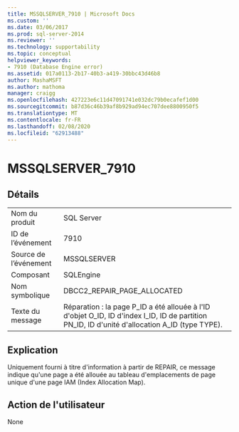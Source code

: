 ```yaml
---
title: MSSQLSERVER_7910 | Microsoft Docs
ms.custom: ''
ms.date: 03/06/2017
ms.prod: sql-server-2014
ms.reviewer: ''
ms.technology: supportability
ms.topic: conceptual
helpviewer_keywords:
- 7910 (Database Engine error)
ms.assetid: 017a0113-2b17-40b3-a419-30bbc43d46b8
author: MashaMSFT
ms.author: mathoma
manager: craigg
ms.openlocfilehash: 427223e6c11d47091741e032dc79b0ecafef1d00
ms.sourcegitcommit: b87d36c46b39af8b929ad94ec707dee8800950f5
ms.translationtype: MT
ms.contentlocale: fr-FR
ms.lasthandoff: 02/08/2020
ms.locfileid: "62913488"
---
```

# <a name="mssqlserver_7910"></a>MSSQLSERVER_7910
    
## <a name="details"></a>Détails  
  
|||  
|-|-|  
|Nom du produit|SQL Server|  
|ID de l’événement|7910|  
|Source de l’événement|MSSQLSERVER|  
|Composant|SQLEngine|  
|Nom symbolique|DBCC2_REPAIR_PAGE_ALLOCATED|  
|Texte du message|Réparation : la page P_ID a été allouée à l'ID d'objet O_ID, ID d'index I_ID, ID de partition PN_ID, ID d'unité d'allocation A_ID (type TYPE).|  
  
## <a name="explanation"></a>Explication  
 Uniquement fourni à titre d'information à partir de REPAIR, ce message indique qu'une page a été allouée au tableau d'emplacements de page unique d'une page IAM (Index Allocation Map).  
  
## <a name="user-action"></a>Action de l'utilisateur  
 None  
  
  
